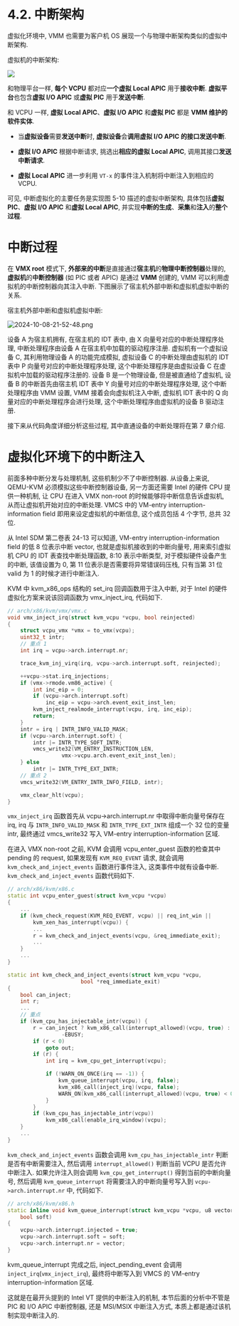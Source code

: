 

# 4.2. 中断架构

虚拟化环境中, VMM 也需要为客户机 OS 展现一个与物理中断架构类似的虚拟中断架构.

虚拟机的中断架构:

![](./images/2019-07-01-18-20-22.png)

和物理平台一样, **每个 VCPU** 都对应**一个虚拟 Local APIC** 用于**接收中断**. **虚拟平台**也包含**虚拟 I/O APIC** 或**虚拟 PIC** 用于**发送中断**.

和 VCPU 一样, **虚拟 Local APIC**、**虚拟 I/O APIC** 和**虚拟 PIC** 都是 **VMM 维护的软件实体**.

- 当**虚拟设备**需要**发送中断**时, **虚拟设备**会**调用虚拟 I/O APIC 的接口发送中断**.

- **虚拟 I/O APIC** 根据中断请求, 挑选出**相应的虚拟 Local APIC**, 调用其接口**发送中断请求**.

- **虚拟 Local APIC** 进一步利用 `VT-x` 的事件注入机制将中断注入到相应的 VCPU.

可见, 中断虚拟化的主要任务是实现图 5-10 描述的虚拟中断架构, 具体包括**虚拟 PIC**、**虚拟 I/O APIC** 和**虚拟 Local APIC**, 并实现**中断的生成**、**采集**和**注入**的**整个过程**.

# 中断过程

在 **VMX root** 模式下, **外部来的中断**是直接通过**宿主机**的**物理中断控制器**处理的, **虚拟机**的**中断控制器** (如 PIC 或者 APIC) 是通过 **VMM** 创建的, VMM 可以利用虚拟机的中断控制器向其注入中断. 下图展示了宿主机外部中断和虚拟机虚拟中断的关系.

宿主机外部中断和虚拟机虚拟中断:

![2024-10-08-21-52-48.png](./images/2024-10-08-21-52-48.png)

设备 A 为宿主机拥有, 在宿主机的 IDT 表中, 由 X 向量号对应的中断处理程序处理, 中断处理程序由设备 A 在宿主机中加载的驱动程序注册. 虚拟机有一个虚拟设备 C, 其利用物理设备 A 的功能完成模拟, 虚拟设备 C 的中断处理由虚拟机的 IDT 表中 P 向量号对应的中断处理程序处理, 这个中断处理程序是由虚拟设备 C 在虚拟机中加载的驱动程序注册的. 设备 B 是一个物理设备, 但是被直通给了虚拟机, 设备 B 的中断首先由宿主机 IDT 表中 Y 向量号对应的中断处理程序处理, 这个中断处理程序由 VMM 设置, VMM 接着会向虚拟机注入中断, 虚拟机 IDT 表中的 Q 向量对应的中断处理程序会进行处理, 这个中断处理程序由虚拟机的设备 B 驱动注册.

接下来从代码角度详细分析这些过程, 其中直通设备的中断处理将在第 7 章介绍.

# 虚拟化环境下的中断注入

前面多种中断分发与处理机制, 这些机制少不了中断控制器. 从设备上来说, QEMU-KVM 必须模拟这些中断控制器设备, 另一方面还需要 Intel 的硬件 CPU 提供一种机制, 让 CPU 在进入 VMX non-root 的时候能够将中断信息告诉虚拟机, 从而让虚拟机开始对应的中断处理. VMCS 中的 VM-entry interruption-information field 即用来设定虚拟机的中断信息, 这个成员包括 4 个字节, 总共 32 位.

从 Intel SDM 第二卷表 24-13 可以知道, VM-entry interruption-information field 的低 8 位表示中断 vector, 也就是虚拟机接收到的中断向量号, 用来索引虚拟机 CPU 的 IDT 表查找中断处理函数, 8:10 表示中断类型, 对于模拟硬件设备产生的中断, 该值设置为 0, 第 11 位表示是否需要将异常错误码压栈, 只有当第 31 位 valid 为 1 的时候才进行中断注入.

KVM 中 kvm_x86_ops 结构的 set_irq 回调函数用于注入中断, 对于 Intel 的硬件虚拟化方案来说该回调函数为 vmx_inject_irq, 代码如下.

```cpp
// arch/x86/kvm/vmx/vmx.c
void vmx_inject_irq(struct kvm_vcpu *vcpu, bool reinjected)
{
	struct vcpu_vmx *vmx = to_vmx(vcpu);
	uint32_t intr;
    // 重点 1
	int irq = vcpu->arch.interrupt.nr;

	trace_kvm_inj_virq(irq, vcpu->arch.interrupt.soft, reinjected);

	++vcpu->stat.irq_injections;
	if (vmx->rmode.vm86_active) {
		int inc_eip = 0;
		if (vcpu->arch.interrupt.soft)
			inc_eip = vcpu->arch.event_exit_inst_len;
		kvm_inject_realmode_interrupt(vcpu, irq, inc_eip);
		return;
	}
	intr = irq | INTR_INFO_VALID_MASK;
	if (vcpu->arch.interrupt.soft) {
		intr |= INTR_TYPE_SOFT_INTR;
		vmcs_write32(VM_ENTRY_INSTRUCTION_LEN,
			     vmx->vcpu.arch.event_exit_inst_len);
	} else
		intr |= INTR_TYPE_EXT_INTR;
    // 重点 2
	vmcs_write32(VM_ENTRY_INTR_INFO_FIELD, intr);

	vmx_clear_hlt(vcpu);
}
```

`vmx_inject_irq` 函数首先从 vcpu->arch.interrupt.nr 中取得中断向量号保存在 irq, irq 与 `INTR_INFO_VALID_MASK` 和 `INTR_TYPE_EXT_INTR` 组成一个 32 位的变量 intr, 最终通过 vmcs_write32 写入 VM-entry interruption-information 区域.

在进入 VMX non-root 之前, KVM 会调用 vcpu_enter_guest 函数的检查其中 pending 的 request, 如果发现有 `KVM_REQ_EVENT` 请求, 就会调用 `kvm_check_and_inject_events` 函数进行事件注入, 这类事件中就有设备中断. `kvm_check_and_inject_events` 函数代码如下.

```cpp
// arch/x86/kvm/x86.c
static int vcpu_enter_guest(struct kvm_vcpu *vcpu)
{
    ...
	if (kvm_check_request(KVM_REQ_EVENT, vcpu) || req_int_win ||
	    kvm_xen_has_interrupt(vcpu)) {
        ...
		r = kvm_check_and_inject_events(vcpu, &req_immediate_exit);
        ...
    }
    ...
}

static int kvm_check_and_inject_events(struct kvm_vcpu *vcpu,
				       bool *req_immediate_exit)
{
	bool can_inject;
	int r;
    ...
    // 重点
	if (kvm_cpu_has_injectable_intr(vcpu)) {
		r = can_inject ? kvm_x86_call(interrupt_allowed)(vcpu, true) :
				 -EBUSY;
		if (r < 0)
			goto out;
		if (r) {
			int irq = kvm_cpu_get_interrupt(vcpu);

			if (!WARN_ON_ONCE(irq == -1)) {
				kvm_queue_interrupt(vcpu, irq, false);
				kvm_x86_call(inject_irq)(vcpu, false);
				WARN_ON(kvm_x86_call(interrupt_allowed)(vcpu, true) < 0);
			}
		}
		if (kvm_cpu_has_injectable_intr(vcpu))
			kvm_x86_call(enable_irq_window)(vcpu);
	}
    ...
}
```

`kvm_check_and_inject_events` 函数会调用 `kvm_cpu_has_injectable_intr` 判断是否有中断需要注入, 然后调用 `interrupt_allowed()` 判断当前 VCPU 是否允许中断注入. 如果允许注入则会调用 `kvm_cpu_get_interrupt()` 得到当前的中断向量号, 然后调用 `kvm_queue_interrupt` 将需要注入的中断向量号写入到 `vcpu->arch.interrupt.nr` 中, 代码如下.

```cpp
// arch/x86/kvm/x86.h
static inline void kvm_queue_interrupt(struct kvm_vcpu *vcpu, u8 vector,
	bool soft)
{
	vcpu->arch.interrupt.injected = true;
	vcpu->arch.interrupt.soft = soft;
	vcpu->arch.interrupt.nr = vector;
}
```

kvm_queue_interrupt 完成之后, inject_pending_event 会调用 `inject_irq`(`vmx_inject_irq`), 最终将中断写入到 VMCS 的 VM-entry interruption-information 区域.

这就是在最开头提到的 Intel VT 提供的中断注入的机制, 本节后面的分析中不管是 PIC 和 I/O APIC 中断控制器, 还是 MSI/MSIX 中断注入方式, 本质上都是通过该机制实现中断注入的.


